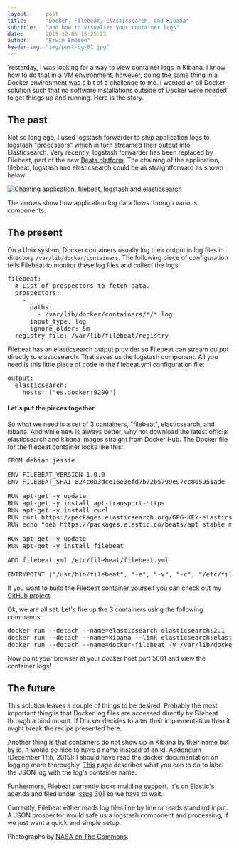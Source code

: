```yaml
---
layout:     post
title:      "Docker, Filebeat, Elasticsearch, and Kibana"
subtitle:   "and how to visualize your container logs"
date:       2015-12-05 15:25:23
author:     "Erwin Embsen"
header-img: "img/post-bg-01.jpg"
---
```


<p>Yesterday, I was looking for a way to view container logs in Kibana. I know how to do that in a VM environment,
however, doing the same thing in a Docker environment was a bit of a challenge to me. I wanted an all Docker solution
such that no software installations outside of Docker were needed to get things up and running. Here is the story.</p>

<h2 class="section-heading">The past</h2>

<p>Not so long ago, I used logstash forwarder to ship application logs to logstash "processors" which in turn streamed
their output into Elasticsearch. Very recently, logstash forwarder has been replaced by Filebeat, part of the new
<a href="https://www.elastic.co/blog/beats-1-0-0">Beats platform</a>. The chaining of the application, filebeat,
logstash and elasticsearch could be as straightforward as shown below:<p>

<a href="#">
    <img src="{{ site.baseurl }}/img/docker-filebeat-elasticsearch.jpg" alt="Chaining application, filebeat, logstash and elasticsearch">
</a>

<p>The arrows show how application log data flows through various components.</p>

<h2 class="section-heading">The present</h2>

<p>On a Unix system, Docker containers usually log their output in log files in directory
<code>/var/lib/docker/containers</code>. The following piece of configuration tells Filebeat to monitor these log
files and collect the logs:<p>

<pre>
filebeat:
  # List of prospectors to fetch data.
  prospectors:
    -
      paths:
        - /var/lib/docker/containers/*/*.log
      input_type: log
      ignore_older: 5m
  registry_file: /var/lib/filebeat/registry
</pre>


<p>Filebeat has an elasticsearch output provider so Filebeat can stream output directly to elasticsearch. That saves us
the logstash component. All you need is this little piece of code in the filebeat.yml configuration file:</p>

<pre>
output:
  elasticsearch:
    hosts: ["es.docker:9200"]
</pre>

<h4 class="section-heading">Let's put the pieces together</h4>

<p>So what we need is a set of 3 containers, "filebeat", elasticsearch, and kibana. And while new is always better, why
not download the latest official elasticsearch and kibana images straight from Docker Hub. The Docker file for the
filebeat container looks like this:</p>

<pre>
FROM debian:jessie

ENV FILEBEAT_VERSION 1.0.0
ENV FILEBEAT_SHA1 824c0b3dce16e3efd7b72b5799e97cc865951ade

RUN apt-get -y update
RUN apt-get -y install apt-transport-https
RUN apt-get -y install curl
RUN curl https://packages.elasticsearch.org/GPG-KEY-elasticsearch | apt-key add -
RUN echo "deb https://packages.elastic.co/beats/apt stable main" | tee -a /etc/apt/sources.list.d/beats.list

RUN apt-get -y update
RUN apt-get -y install filebeat

ADD filebeat.yml /etc/filebeat/filebeat.yml

ENTRYPOINT ["/usr/bin/filebeat", "-e", "-v", "-c", "/etc/filebeat/filebeat.yml"]
</pre>

<p>If you want to build the Filebeat container yourself you can check out my <a href="https://github.com/eembsen/docker-filebeat">GitHub project</a>.<p>

<p>Ok, we are all set. Let's fire up the 3 containers using the following commands:<p>

<pre>
docker run --detach --name=elasticsearch elasticsearch:2.1
docker run --detach --name=kibana --link elasticsearch:elasticsearch -p 5601:5601 kibana:4.3
docker run --detach --name=docker-filebeat -v /var/lib/docker:/var/lib/docker --link elasticsearch:es.docker docker-filebeat
</pre>

<p>Now point your browser at your docker host port 5601 and view the container logs!<p>

<h2 class="section-heading">The future</h2>

<p>This solution leaves a couple of things to be desired. Probably the most important thing is that Docker log files are
accessed directly by Filebeat through a bind mount. If Docker decides to alter their implementation then it might break
the recipe presented here.</p>

<p>Another thing is that containers do not show up in Kibana by their name but by id. It would be nice to have a name
instead of an id. Addendum (December 11th, 2015): I should have read the docker documentation on logging more thoroughly. 
<a href="https://docs.docker.com/engine/reference/logging/overview">This</a> page describes what you can to do to label the JSON log with the log's container name.</p>

<p>Furthermore, Filebeat currently lacks multiline support. It's on Elastic's agenda and filed under
<a href="https://github.com/elastic/filebeat/issues/301">issue 301</a> so we have to wait.<p>

<p>Currently, Filebeat either reads log files line by line or reads standard input. A JSON prospector would safe us a
logstash component and processing, if we just want a quick and simple setup.</p>

<p>Photographs by <a href="https://www.flickr.com/photos/nasacommons/">NASA on The Commons</a>.</p>
